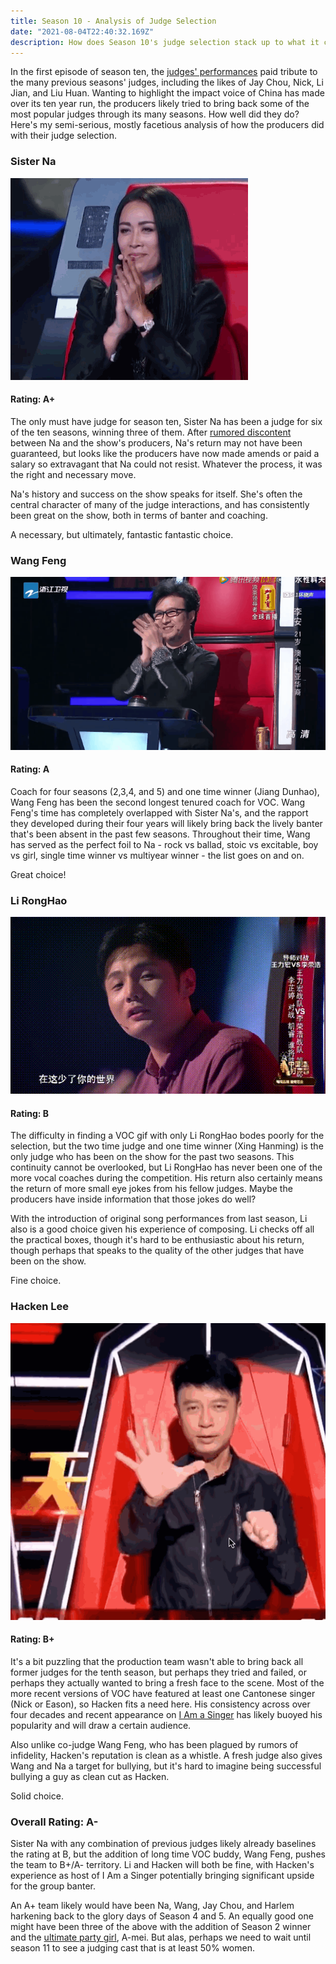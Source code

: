 ```yaml
---
title: Season 10 - Analysis of Judge Selection
date: "2021-08-04T22:40:32.169Z"
description: How does Season 10's judge selection stack up to what it could have been? Was Diamond Zhang the best choice for helper coach for Sister Na? 
---
```


In the first episode of season ten, the [judges' performances](https://youtu.be/tnsCWtmhGq0?t=489) paid tribute to the many previous seasons' judges, including the likes of Jay Chou, Nick, Li Jian, and Liu Huan. Wanting to highlight the impact voice of China has made over its ten year run, the producers likely tried to bring back some of the most popular judges through its many seasons. How well did they do? Here's my semi-serious, mostly facetious analysis of how the producers did with their judge selection.



### Sister Na
![Sister Na](./sisterna.gif)

#### Rating: A+

The only must have judge for season ten, Sister Na has been a judge for six of the ten seasons, winning three of them. After [rumored discontent](https://www.straitstimes.com/lifestyle/entertainment/na-ying-quits-as-sing-china-mentor) between Na and the show's producers, Na's return may not have been guaranteed, but looks like the producers have now made amends or paid a salary so extravagant that Na could not resist. Whatever the process, it was the right and necessary move. 

Na's history and success on the show speaks for itself. She's often the central character of many of the judge interactions, and has consistently been great on the show, both in terms of banter and coaching.

A necessary, but ultimately, fantastic fantastic choice. 

### Wang Feng

![Wang Feng](./wangfeng.gif)

#### Rating: A

Coach for four seasons (2,3,4, and 5) and one time winner (Jiang Dunhao), Wang Feng has been the second longest tenured coach for VOC. Wang Feng's time has completely overlapped with Sister Na's, and the rapport they developed during their four years will likely bring back the lively banter that's been absent in the past few seasons. Throughout their time, Wang has served as the perfect foil to Na - rock vs ballad, stoic vs excitable, boy vs girl, single time winner vs multiyear winner - the list goes on and on. 

Great choice! 

### Li RongHao

![Li RongHao](./lironghao.gif)

#### Rating: B

The difficulty in finding a VOC gif with only Li RongHao bodes poorly for the selection, but the two time judge and one time winner (Xing Hanming) is the only judge who has been on the show for the past two seasons. This continuity cannot be overlooked, but Li RongHao has never been one of the more vocal coaches during the competition. His return also certainly means the return of more small eye jokes from his fellow judges. Maybe the producers have inside information that those jokes do well? 

With the introduction of original song performances from last season, Li also is a good choice given his experience of composing. Li checks off all the practical boxes, though it's hard to be enthusiastic about his return, though perhaps that speaks to the quality of the other judges that have been on the show. 

Fine choice.

### Hacken Lee

![Hacken Lee](./hacken.gif)

#### Rating: B+

It's a bit puzzling that the production team wasn't able to bring back all former judges for the tenth season, but perhaps they tried and failed, or perhaps they actually wanted to bring a fresh face to the scene. Most of the more recent versions of VOC have featured at least one Cantonese singer (Nick or Eason), so Hacken fits a need here. His consistency across over four decades and recent appearance on [I Am a Singer](https://www.youtube.com/watch?v=NHdfUckpyL8) has likely buoyed his popularity and will draw a certain audience. 

Also unlike co-judge Wang Feng, who has been plagued by rumors of infidelity, Hacken's reputation is clean as a whistle. A fresh judge also gives Wang and Na a target for bullying, but it's hard to imagine being successful bullying a guy as clean cut as Hacken.

Solid choice. 


### Overall Rating: A-

Sister Na with any combination of previous judges likely already baselines the rating at B, but the addition of long time VOC buddy, Wang Feng, pushes the team to B+/A- territory. Li and Hacken will both be fine, with Hacken's experience as host of I Am a Singer potentially bringing significant upside for the group banter. 

An A+ team likely would have been Na, Wang, Jay Chou, and Harlem harkening back to the glory days of Season 4 and 5. An equally good one might have been three of the above with the addition of Season 2 winner and the [ultimate party girl](https://www.youtube.com/watch?v=NFHb0OwmE-0), A-mei. But alas, perhaps we need to wait until season 11 to see a judging cast that is at least 50% women. 


